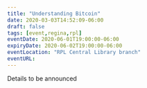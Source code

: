 ```yaml
---
title: "Understanding Bitcoin"
date: 2020-03-03T14:52:09-06:00
draft: false
tags: [event,regina,rpl]
eventDate: 2020-06-01T19:00:00-06:00
expiryDate: 2020-06-02T19:00:00-06:00
eventLocation: "RPL Central Library branch"
eventURL:
---
```



Details to be announced
